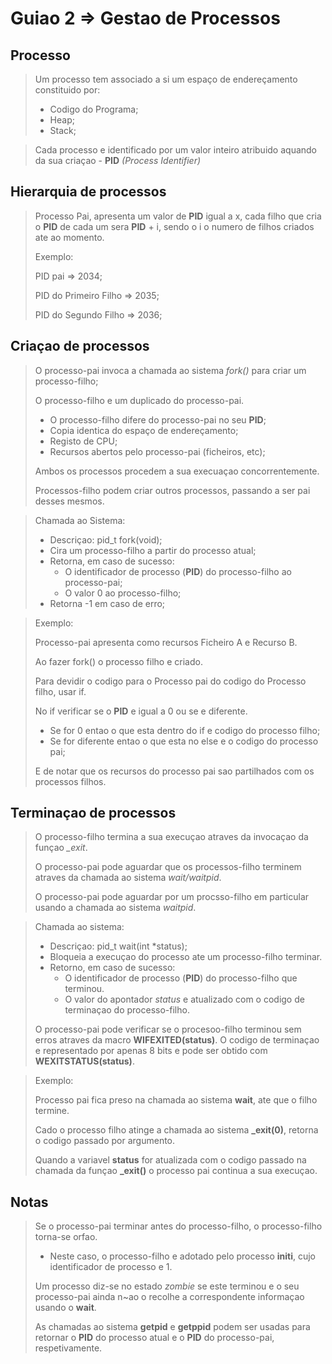 # Guiao 2 => Gestao de Processos

## Processo

> Um processo tem associado a si um espaço de endereçamento constituido por:
> - Codigo do Programa;
> - Heap;
> - Stack;

> Cada processo e identificado por um valor inteiro atribuido aquando da sua criaçao - **PID** *(Process Identifier)* 

## Hierarquia de processos

> Processo Pai, apresenta um valor de **PID** igual a x, cada filho que cria o **PID** de cada um sera **PID** + i, sendo o i o numero de filhos criados ate ao momento.
>
> Exemplo:
> 
> PID pai => 2034;
> 
> PID do Primeiro Filho => 2035;
> 
> PID do Segundo Filho => 2036;

## Criaçao de processos

> O processo-pai invoca a chamada ao sistema *fork()* para criar um processo-filho;
> 
> O processo-filho e um duplicado do processo-pai.
> - O processo-filho difere do processo-pai no seu **PID**;
> - Copia identica do espaço de endereçamento;
> - Registo de CPU;
> - Recursos abertos pelo processo-pai (ficheiros, etc);
> 
> Ambos os processos procedem a sua execuaçao concorrentemente.
> 
> Processos-filho podem criar outros processos, passando a ser pai desses mesmos.

> Chamada ao Sistema:
> - Descriçao: pid_t fork(void);
> - Cira um processo-filho a partir do processo atual;
> - Retorna, em caso de sucesso:
>   - O identificador de processo (**PID**) do processo-filho ao processo-pai;
>   - O valor 0 ao processo-filho;
> - Retorna -1 em caso de erro;

> Exemplo:
> 
> Processo-pai apresenta como recursos Ficheiro A e Recurso B.
> 
> Ao fazer fork() o processo filho e criado.
>
> Para devidir o codigo para o Processo pai do codigo do Processo filho, usar if.
>
> No if verificar se o **PID** e igual a 0 ou se e diferente.
> - Se for 0 entao o que esta dentro do if e codigo do processo filho;
> - Se for diferente entao o que esta no else e o codigo do processo pai;
>
> E de notar que os recursos do processo pai sao partilhados com os processos filhos.

## Terminaçao de processos

> O processo-filho termina a sua execuçao atraves da invocaçao da funçao *_exit*.
>
> O processo-pai pode aguardar que os processos-filho terminem atraves da chamada ao sistema *wait/waitpid*.
>
> O processo-pai pode aguardar por um procsso-filho em particular usando a chamada ao sistema *waitpid*.
>

> Chamada ao sistema:
> - Descriçao: pid_t wait(int *status);
> - Bloqueia a execuçao do processo ate um processo-filho terminar.
> - Retorno, em caso de sucesso:
>   - O identificador de processo (**PID**) do processo-filho que terminou.
>   - O valor do apontador *status* e atualizado com o codigo de terminaçao do processo-filho.
>
> O processo-pai pode verificar se o procesoo-filho terminou sem erros atraves da macro **WIFEXITED(status)**. O codigo de terminaçao e representado por apenas 8 bits e pode ser obtido com **WEXITSTATUS(status)**.
>

> Exemplo:
>
> Processo pai fica preso na chamada ao sistema **wait**, ate que o filho termine.
>
> Cado o processo filho atinge a chamada ao sistema **_exit(0)**, retorna o codigo passado por argumento.
>
> Quando a variavel **status** for atualizada com o codigo passado na chamada da funçao **_exit()** o processo pai continua a sua execuçao.

## Notas

> Se o processo-pai terminar antes do processo-filho, o processo-filho torna-se orfao.
> - Neste caso, o processo-filho e adotado pelo processo **initi**, cujo identificador de processo e 1.
>
> Um processo diz-se no estado *zombie* se este terminou e o seu processo-pai ainda n~ao o recolhe a correspondente informaçao usando o **wait**.
>
> As chamadas ao sistema **getpid** e **getppid** podem ser usadas para retornar o **PID** do processo atual e o **PID** do processo-pai, respetivamente.